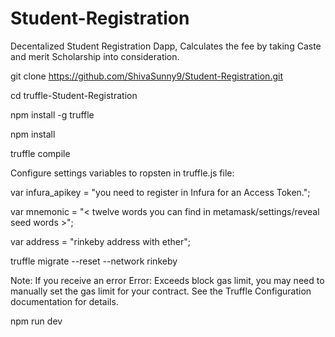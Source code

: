 # Student-Registration
Decentalized Student Registration Dapp, Calculates the fee by taking Caste and merit Scholarship into consideration.



git clone https://github.com/ShivaSunny9/Student-Registration.git

cd truffle-Student-Registration

npm install -g truffle

npm install

truffle compile

Configure settings variables to ropsten in truffle.js file:

var infura_apikey = "you need to register in Infura for an Access Token.";

var mnemonic = "< twelve words you can find in metamask/settings/reveal seed words >";

var address = "rinkeby address with ether";

truffle migrate --reset --network rinkeby

Note: If you receive an error Error: Exceeds block gas limit, you may need to manually set the gas limit for your contract. See the Truffle Configuration documentation for details.

npm run dev

